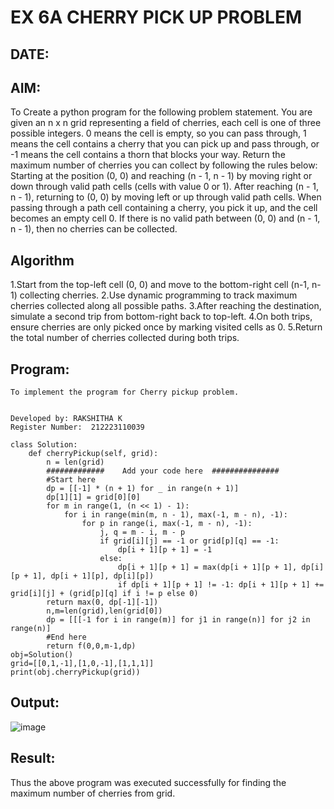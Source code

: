 # EX 6A CHERRY PICK UP PROBLEM
## DATE:
## AIM:
To Create a python program for the following problem statement.
You are given an n x n grid representing a field of cherries, each cell is one of three possible integers.
0	means the cell is empty, so you can pass through,
1	means the cell contains a cherry that you can pick up and pass through, or
-1 means the cell contains a thorn that blocks your way.
Return the maximum number of cherries you can collect by following the rules below:
Starting at the position (0, 0) and reaching (n - 1, n - 1) by moving right or down through valid path cells (cells with value 0 or 1).
After reaching (n - 1, n - 1), returning to (0, 0) by moving left or up through valid path cells.
When passing through a path cell containing a cherry, you pick it up, and the cell becomes an empty cell 0. If there is no valid path between (0, 0) and (n - 1, n - 1), then no cherries can be collected.



## Algorithm
1.Start from the top-left cell (0, 0) and move to the bottom-right cell (n-1, n-1) collecting cherries.
2.Use dynamic programming to track maximum cherries collected along all possible paths.
3.After reaching the destination, simulate a second trip from bottom-right back to top-left.
4.On both trips, ensure cherries are only picked once by marking visited cells as 0.
5.Return the total number of cherries collected during both trips.
## Program:
~~~
To implement the program for Cherry pickup problem.


Developed by: RAKSHITHA K
Register Number:  212223110039

class Solution:
    def cherryPickup(self, grid):
        n = len(grid)
        #############    Add your code here  ############### 
        #Start here
        dp = [[-1] * (n + 1) for _ in range(n + 1)]
        dp[1][1] = grid[0][0]
        for m in range(1, (n << 1) - 1):
            for i in range(min(m, n - 1), max(-1, m - n), -1):
                for p in range(i, max(-1, m - n), -1):
                    j, q = m - i, m - p
                    if grid[i][j] == -1 or grid[p][q] == -1:
                        dp[i + 1][p + 1] = -1
                    else:
                        dp[i + 1][p + 1] = max(dp[i + 1][p + 1], dp[i][p + 1], dp[i + 1][p], dp[i][p])
                        if dp[i + 1][p + 1] != -1: dp[i + 1][p + 1] += grid[i][j] + (grid[p][q] if i != p else 0)
        return max(0, dp[-1][-1])
        n,m=len(grid),len(grid[0])
        dp = [[[-1 for i in range(m)] for j1 in range(n)] for j2 in range(n)]
        #End here
        return f(0,0,m-1,dp)
obj=Solution()
grid=[[0,1,-1],[1,0,-1],[1,1,1]]        
print(obj.cherryPickup(grid))
~~~

## Output:
![image](https://github.com/user-attachments/assets/f136558a-c78e-41bd-aa51-bfbe790d6bed)

## Result:
Thus the above program was executed successfully for finding the maximum number of cherries from grid.

